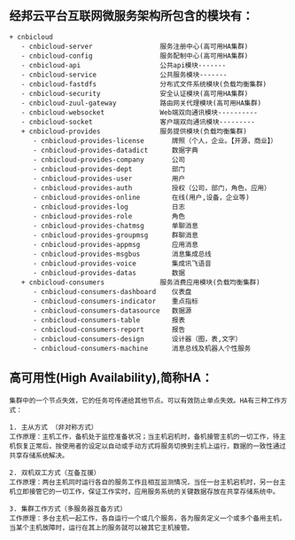 ## 经邦云平台互联网微服务架构所包含的模块有：
	+ cnbicloud
       - cnbicloud-server                 服务注册中心(高可用HA集群)
       - cnbicloud-config                 服务配制中心(高可用HA集群)
	   - cnbicloud-api                    公共api模块-------
	   - cnbicloud-service                公共服务模块-------
       - cnbicloud-fastdfs                分布式文件系统模块(负载均衡集群)
	   - cnbicloud-security               安全认证模块(高可用HA集群)
       - cnbicloud-zuul-gateway           路由网关代理模块(高可用HA集群) 
       - cnbicloud-websocket              Web端双向通讯模块----------
       - cnbicloud-socket                 客户端双向通讯模块---------
	   + cnbicloud-provides               服务提供模块(负载均衡集群)
	      - cnbicloud-provides-license       牌照（个人，企业。【开源，商业】）
          - cnbicloud-provides-datadict      数据字典
	      - cnbicloud-provides-company       公司
	      - cnbicloud-provides-dept          部门
	      - cnbicloud-provides-user          用户
          - cnbicloud-provides-auth          授权（公司，部门，角色，应用）
	      - cnbicloud-provides-online        在线(用户,设备，企业等)
	      - cnbicloud-provides-log           日志
	      - cnbicloud-provides-role          角色 
	      - cnbicloud-provides-chatmsg       单聊消息
	      - cnbicloud-provides-groupmsg      群聊消息
	      - cnbicloud-provides-appmsg        应用消息
          - cnbicloud-provides-msgbus        消息集成总线          
          - cnbicloud-provides-voice         集成讯飞语音
          - cnbicloud-provides-datas         数据
	   + cnbicloud-consumers              服务消费应用模块(负载均衡集群)
          - cnbicloud-consumers-dashboard    仪表盘
          - cnbicloud-consumers-indicator    重点指标
          - cnbicloud-consumers-datasource   数据源
          - cnbicloud-consumers-table        报表
          - cnbicloud-consumers-report       报告
          - cnbicloud-consumers-design       设计器（图，表,文字）
          - cnbicloud-consumers-machine      消息总线及机器人个性服务

## 高可用性(High Availability),简称HA：

    集群中的一个节点失效，它的任务可传递给其他节点。可以有效防止单点失效。HA有三种工作方式：

    1. 主从方式 （非对称方式）
    工作原理：主机工作，备机处于监控准备状况；当主机宕机时，备机接管主机的一切工作，待主机恢复正常后，按使用者的设定以自动或手动方式将服务切换到主机上运行，数据的一致性通过共享存储系统解决。

    2. 双机双工方式（互备互援）
    工作原理：两台主机同时运行各自的服务工作且相互监测情况，当任一台主机宕机时，另一台主机立即接管它的一切工作，保证工作实时，应用服务系统的关键数据存放在共享存储系统中。

    3. 集群工作方式（多服务器互备方式）
    工作原理：多台主机一起工作，各自运行一个或几个服务，各为服务定义一个或多个备用主机，当某个主机故障时，运行在其上的服务就可以被其它主机接管。

	   
